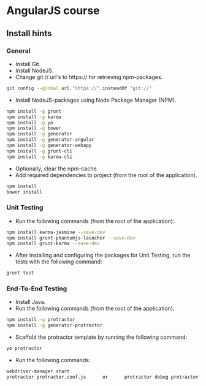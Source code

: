 # AngularJS course
## Install hints
### General
- Install Git.
- Install NodeJS.
- Change git:// url's to https:// for retrieving npm-packages.
```bash
git config --global url."https://".insteadOf "git://"
```
- Install NodeJS-packages using Node Package Manager (NPM).
```bash
npm install -g grunt
npm install -g karma
npm install -g yo
npm install -g bower
npm install -g generator
npm install -g generator-angular
npm install -g generator-webapp
npm install -g grunt-cli
npm install -g karma-cli
```
- Optionally, clear the npm-cache.
- Add required dependencies to project (from the root of the application).
```bash
npm install
bower install
```
### Unit Testing
- Run the following commands (from the root of the application):
```bash
npm install karma-jasmine --save-dev
npm install grunt-phantomjs-launcher --save-dev
npm install grunt-karma --save-dev
```
- After installing and configuring the packages for Unit Testing, run the tests with the following command:
```bash
grunt test
```
### End-To-End Testing
- Install Java.
- Run the following commands (from the root of the application):
```bash
npm install -g protractor
npm install -g generator-protractor
```
- Scaffold the protractor template by running the following command:
```bash
yo protractor
```
- Run the following commands:
```bash
webdriver-manager start
protractor protractor.conf.js      or      protractor debug protractor.conf.js
```
